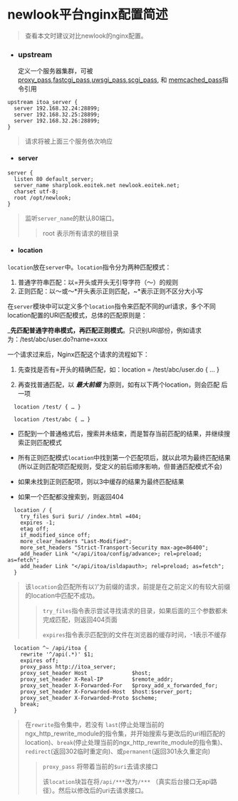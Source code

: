 # newlook平台nginx配置简述

> 查看本文时建议对比newlook的nginx配置。

* ### upstream

  定义一个服务器集群，可被[proxy\_pass](http://nginx.org/en/docs/http/ngx_http_proxy_module.html#proxy_pass),[fastcgi\_pass](http://nginx.org/en/docs/http/ngx_http_fastcgi_module.html#fastcgi_pass),[uwsgi\_pass](http://nginx.org/en/docs/http/ngx_http_uwsgi_module.html#uwsgi_pass),[scgi\_pass](http://nginx.org/en/docs/http/ngx_http_scgi_module.html#scgi_pass), 和 [memcached\_pass](http://nginx.org/en/docs/http/ngx_http_memcached_module.html#memcached_pass)指令引用

```
upstream itoa_server {
  server 192.168.32.24:28899;
  server 192.168.32.25:28899;
  server 192.168.32.26:28899;
}
```

> 请求将被上面三个服务依次响应



* #### server

```
server {
  listen 80 default_server;
  server_name sharplook.eoitek.net newlook.eoitek.net;
  charset utf-8;
  root /opt/newlook;
}
```


> 监听`server_name`的默认80端口。
>
> > root  表示所有请求的根目录

* #### location

`location`放在`server`中。`location`指令分为两种匹配模式：

1. 普通字符串匹配：以=开头或开头无引导字符（～）的规则
2. 正则匹配：以～或～\*开头表示正则匹配，~\*表示正则不区分大小写

在`server`模块中可以定义多个`location`指令来匹配不同的url请求，多个不同location配置的URI匹配模式，总体的匹配原则是：

_**先匹配普通字符串模式，再匹配正则模式**。只识别URI部份，例如请求为：/test/abc/user.do?name=xxxx

一个请求过来后，Nginx匹配这个请求的流程如下：

1. 先查找是否有=开头的精确匹配，如：location = /test/abc/user.do { … }

2. 再查找普通匹配，以 _**最大前缀**_ 为原则，如有以下两个location，则会匹配   后一项

 ```
   location /test/ { … }

   location /test/abc { … }
```

* 匹配到一个普通格式后，搜索并未结束，而是暂存当前匹配的结果，并继续搜索正则匹配模式

* 所有正则匹配模式`location`中找到第一个匹配项后，就以此项为最终匹配结果\(所以正则匹配项匹配规则，受定义的前后顺序影响，但普通匹配模式不会\)

* 如果未找到正则匹配项，则以3中缓存的结果为最终匹配结果

* 如果一个匹配都没搜索到，则返回404

```
  location / {
    try_files $uri $uri/ /index.html =404;
    expires -1;
    etag off;
    if_modified_since off;
    more_clear_headers "Last-Modified";
    more_set_headers "Strict-Transport-Security max-age=86400";
    add_header Link "</api/itoa/config/advance>; rel=preload; as=fetch";
    add_header Link "</api/itoa/isldapauth>; rel=preload; as=fetch";
  }
```

> 该`location`会匹配所有以‘/’为前缀的请求，前提是在之前定义的有较大前缀的location中匹配不成功。
>
> > `try_files`指令表示尝试寻找请求的目录，如果后面的三个参数都未完成匹配，则返回404页面
> >
> > `expires`指令表示匹配到的文件在浏览器的缓存时间，-1表示不缓存


```
  location ^~ /api/itoa {
    rewrite '^/api(.*)' $1;
    expires off;
    proxy_pass http://itoa_server;
    proxy_set_header Host              $host;
    proxy_set_header X-Real-IP         $remote_addr;
    proxy_set_header X-Forwarded-For   $proxy_add_x_forwarded_for;
    proxy_set_header X-Forwarded-Host  $host:$server_port;
    proxy_set_header X-Forwarded-Proto $scheme;
    break;
  }
```

> 在`rewrite`指令集中，若没有 `last`\(停止处理当前的ngx\_http\_rewrite\_module的指令集，并开始搜索与更改后的uri相匹配的location\)、`break`\(停止处理当前的ngx\_http\_rewrite\_module的指令集\)、`redirect`\(返回302临时重定向\)、或`permanent`\(返回301永久重定向\)
>
> > `proxy_pass` 将带着当前的`$uri`去请求接口
> >
> > 该`location`块旨在将`/api/***`改为`/***` （真实后台接口无api路径）。然后以修改后的uri去请求接口。







